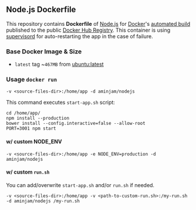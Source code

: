 ## Node.js Dockerfile


This repository contains **Dockerfile** of [Node.js](http://nodejs.org/) for [Docker](https://www.docker.com/)'s [automated build](https://github.com/aminjam/docker-containers/tree/nodejs/nodejs) published to the public [Docker Hub Registry](https://registry.hub.docker.com/u/aminjam/nodejs).
This container is using [supervisord](http://supervisord.org/) for auto-restarting the app in the case of failure.

### Base Docker Image & Size

* `latest` tag ~`467MB` from  [ubuntu:latest](https://registry.hub.docker.com/_/ubuntu/)

### Usage `docker run`
    -v <source-files-dir>:/home/app -d aminjam/nodejs

This command executes `start-app.sh` script:

```
cd /home/app/
npm install --production
bower install --config.interactive=false --allow-root
PORT=3001 npm start
```
#### w/ custom NODE_ENV

    -v <source-files-dir>:/home/app -e NODE_ENV=production -d aminjam/nodejs


#### w/ custom `run.sh`
You can add/overwrite `start-app.sh` and/or `run.sh` if needed.

    -v <source-files-dir>:/home/app -v <path-to-custom-run.sh>:/my-run.sh -d aminjam/nodejs /my-run.sh
